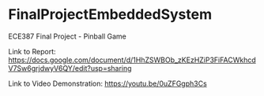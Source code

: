 # FinalProjectEmbeddedSystem
ECE387 Final Project - Pinball Game

Link to Report: https://docs.google.com/document/d/1HhZSWBOb_zKEzHZiP3FiFACWkhcdV7Sw6grjdwyV6QY/edit?usp=sharing

Link to Video Demonstration: https://youtu.be/0uZFGgph3Cs
